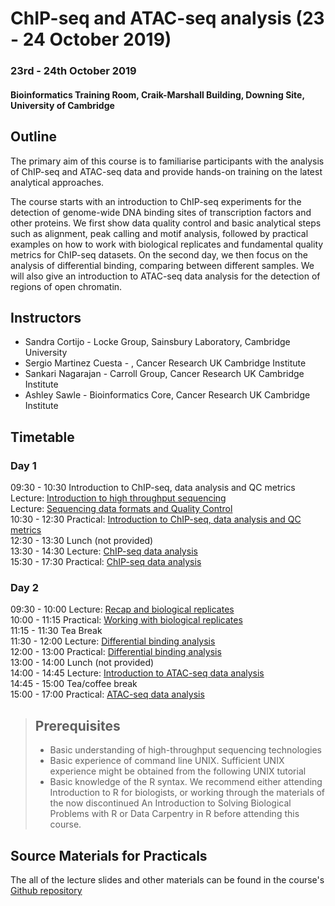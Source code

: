 # ChIP-seq and ATAC-seq analysis (23 - 24 October 2019) 
### 23rd - 24th October 2019
#### Bioinformatics Training Room, Craik-Marshall Building, Downing Site, University of Cambridge

## Outline

The primary aim of this course is to familiarise participants with the analysis
of ChIP-seq and ATAC-seq data and provide hands-on training on the latest
analytical approaches.

The course starts with an introduction to ChIP-seq experiments for the
detection of genome-wide DNA binding sites of transcription factors and other
proteins. We first show data quality control and basic analytical steps such as
alignment, peak calling and motif analysis, followed by practical examples on
how to work with biological replicates and fundamental quality metrics for
ChIP-seq datasets. On the second day, we then focus on the analysis of
differential binding, comparing between different samples. We will also give an
introduction to ATAC-seq data analysis for the detection of regions of open
chromatin. 

## Instructors

* Sandra Cortijo - Locke Group, Sainsbury Laboratory, Cambridge University
* Sergio Martinez Cuesta - , Cancer Research UK Cambridge Institute   
* Sankari Nagarajan - Carroll Group, Cancer Research UK Cambridge Institute  
* Ashley Sawle - Bioinformatics Core, Cancer Research UK Cambridge Institute 

## Timetable

### Day 1
09:30 - 10:30 	Introduction to ChIP-seq, data analysis and QC metrics  
	Lecture: [Introduction to high throughput sequencing](Lectures/HTS/HTSIntro.pdf)  
	Lecture: [Sequencing data formats and Quality Control](Lectures/QC/QC_and_Formats.pdf)  
10:30 - 12:30 	Practical: [Introduction to ChIP-seq, data analysis and QC metrics](Practicals/QC/quality-control.html)  
12:30 - 13:30 	Lunch (not provided)  
13:30 - 14:30 	Lecture: [ChIP-seq data analysis](Lectures/ChIPseq_Introduction/ChIP-seq_intro_slides.html)  
15:30 - 17:30 	Practical: [ChIP-seq data analysis](Practicals/ChIPseq/oct4-chip-seq.html)  

### Day 2 	

09:30 - 10:00 	Lecture: [Recap and biological replicates](Lectures/IDR/20191024_recap_replicates.pdf)  
10:00 - 11:15 	Practical: [Working with biological replicates](Practicals/Replicate_IDR.html)  
11:15 - 11:30   Tea Break  
11:30 - 12:00 	Lecture: [Differential binding analysis](Lectures/Differential_Binding/Differential_Binding.html)  
12:00 - 13:00 	Practical: [Differential binding analysis](Practicals/Differential_Binding/DiffBind_practical.html)  
13:00 - 14:00 	Lunch (not provided)  
14:00 - 14:45 	Lecture: [Introduction to ATAC-seq data analysis](Lectures/ATAC/ATAC-seq.pdf)  
14:45 - 15:00 	Tea/coffee break  
15:00 - 17:00 	Practical: [ATAC-seq data analysis ](Practicals/ATACseq/ATACseq_tutorial.html)  

> ## Prerequisites
>
> * Basic understanding of high-throughput sequencing technologies  
> * Basic experience of command line UNIX. Sufficient UNIX experience might be
>   obtained from the following UNIX tutorial  
> * Basic knowledge of the R syntax. We recommend either attending Introduction
>   to R for biologists, or working through the materials of the now
>   discontinued An Introduction to Solving Biological Problems with R or Data
>   Carpentry in R before attending this course.  


## Source Materials for Practicals

The all of the lecture slides and other materials can be found in the course's [Github 
repository](https://github.com/cambiotraining/chipseq)


